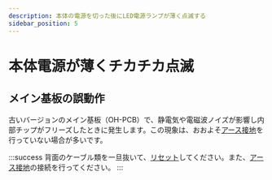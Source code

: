 ```yaml
---
description: 本体の電源を切った後にLED電源ランプが薄く点滅する
sidebar_position: 5
---
```


# 本体電源が薄くチカチカ点滅

## メイン基板の誤動作

古いバージョンのメイン基板（OH-PCB）で、静電気や電磁波ノイズが影響し内部チップがフリーズしたときに発生します。この現象は、おおよそ[アース接地](/docs/basic/suno)を行っていない場合が多いです。

:::success
背面のケーブル類を一旦抜いて、[リセット](/docs/process/notoraburu/nonigachiteshimau#meingashiteirugaarimasu)してください。また、[アース接地](/docs/basic/suno)の接続を行ってください。
:::

